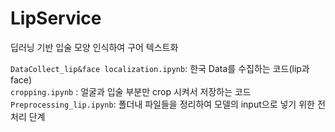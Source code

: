 # LipService
딥러닝 기반 입술 모양 인식하여 구어 텍스트화

```DataCollect_lip&face localization.ipynb```: 한국 Data를 수집하는 코드(lip과 face)  
```cropping.ipynb``` : 얼굴과 입술 부분만 crop 시켜서 저장하는 코드  
```Preprocessing_lip.ipynb```: 폴더내 파일들을 정리하여 모델의 input으로 넣기 위한 전처리 단계
